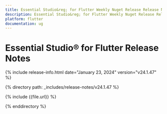```yaml
---
title: Essential Studio&reg; for Flutter Weekly Nuget Release Release Notes  
description: Essential Studio&reg; for Flutter Weekly Nuget Release Release Notes  
platform: flutter
documentation: ug
---
```


# Essential Studio&reg; for Flutter  Release Notes  

{% include release-info.html date="January 23, 2024"  version="v24.1.47" %} 

{% directory path: _includes/release-notes/v24.1.47 %}

{% include {{file.url}} %}

{% enddirectory %}